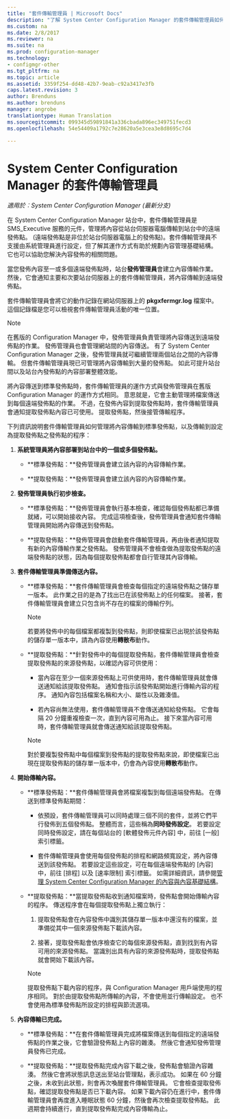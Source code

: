 ```yaml
---
title: "套件傳輸管理員 | Microsoft Docs"
description: "了解 System Center Configuration Manager 的套件傳輸管理員如何將內容從站台伺服器傳輸至遠端發佈點。"
ms.custom: na
ms.date: 2/8/2017
ms.reviewer: na
ms.suite: na
ms.prod: configuration-manager
ms.technology:
- configmgr-other
ms.tgt_pltfrm: na
ms.topic: article
ms.assetid: 3359f254-dd48-42b7-9eab-c92a3417e3fb
caps.latest.revision: 3
author: Brenduns
ms.author: brenduns
manager: angrobe
translationtype: Human Translation
ms.sourcegitcommit: 099345d59891841a336cbada896ec349751fecd3
ms.openlocfilehash: 54e54409a1792c7e28620a5e3cea3e8d8695c7d4

---
```

# <a name="package-transfer-manager-in-system-center-configuration-manager"></a>System Center Configuration Manager 的套件傳輸管理員

*適用於︰System Center Configuration Manager (最新分支)*

在 System Center Configuration Manager 站台中，套件傳輸管理員是 SMS_Executive 服務的元件，管理將內容從站台伺服器電腦傳輸到站台中的遠端發佈點。 (遠端發佈點是非位於站台伺服器電腦上的發佈點)。套件傳輸管理員不支援由系統管理員進行設定，但了解其運作方式有助於規劃內容管理基礎結構。 它也可以協助您解決內容發佈的相關問題。


當您發佈內容至一或多個遠端發佈點時，站台**發佈管理員**會建立內容傳輸作業。 然後，它會通知主要和次要站台伺服器上的套件傳輸管理員，將內容傳輸到遠端發佈點。

 套件傳輸管理員會將它的動作記錄在網站伺服器上的 **pkgxfermgr.log** 檔案中。 這個記錄檔是您可以檢視套件傳輸管理員活動的唯一位置。  

> [!NOTE]  
>  在舊版的 Configuration Manager 中，發佈管理員負責管理將內容傳送到遠端發佈點的作業。 發佈管理員也會管理網站間的內容傳送。 有了 System Center Configuration Manager 之後，發佈管理員就可繼續管理兩個站台之間的內容傳輸。 但套件傳輸管理員現已可管理將內容傳輸到大量的發佈點。 如此可提升站台間以及站台內發佈點的內容部署整體效能。  

將內容傳送到標準發佈點時，套件傳輸管理員的運作方式與發佈管理員在舊版 Configuration Manager 的運作方式相同。 意思就是，它會主動管理將檔案傳送到每個遠端發佈點的作業。 不過，在發佈內容到提取發佈點時，套件傳輸管理員會通知提取發佈點內容已可使用。 提取發佈點，然後接管傳輸程序。  

下列資訊說明套件傳輸管理員如何管理將內容傳輸到標準發佈點，以及傳輸到設定為提取發佈點之發佈點的程序：
1.  **系統管理員將內容部署到站台中的一個或多個發佈點。**  

    -   **標準發佈點：**發佈管理員會建立該內容的內容傳輸作業。  

    -   **提取發佈點：**發佈管理員會建立該內容的內容傳輸作業。  

2.  **發佈管理員執行初步檢查。**  

    -   **標準發佈點：**發佈管理員會執行基本檢查，確認每個發佈點都已準備就緒，可以開始接收內容。 完成這項檢查後，發佈管理員會通知套件傳輸管理員開始將內容傳送到發佈點。  

    -   **提取發佈點：**發佈管理員會啟動套件傳輸管理員，再由後者通知提取有新的內容傳輸作業之發佈點。 發佈管理員不會檢查做為提取發佈點的遠端發佈點的狀態，因為每個提取發佈點都會自行管理其內容傳輸。  

3.  **套件傳輸管理員準備傳送內容。**  

    -   **標準發佈點：**套件傳輸管理員會檢查每個指定的遠端發佈點之儲存單一版本。 此作業之目的是為了找出已在該發佈點上的任何檔案。 接著，套件傳輸管理員會建立只包含尚不存在的檔案的傳輸佇列。  

        > [!NOTE]  
        >  若要將發佈中的每個檔案都複製到發佈點，則即使檔案已出現於該發佈點的儲存單一版本中，請為內容使用**轉散布**動作。  

    -   **提取發佈點：**針對發佈中的每個提取發佈點，套件傳輸管理員會檢查提取發佈點的來源發佈點，以確認內容可供使用：  

        -   當內容在至少一個來源發佈點上可供使用時，套件傳輸管理員就會傳送通知給該提取發佈點。 通知會指示該發佈點開始進行傳輸內容的程序。 通知內容包括檔案名稱和大小、屬性以及雜湊值。  

        -   若內容尚無法使用，套件傳輸管理員不會傳送通知給發佈點。 它會每隔 20 分鐘重複檢查一次，直到內容可用為止。 接下來當內容可用時，套件傳輸管理員就會傳送通知給該提取發佈點。  

        > [!NOTE]  
        >  對於要複製發佈點中每個檔案到發佈點的提取發佈點來說，即使檔案已出現在提取發佈點的儲存單一版本中，仍會為內容使用**轉散布**動作。  

4.  **開始傳輸內容。**  

    -   **標準發佈點：**套件傳輸管理員會將檔案複製到每個遠端發佈點。 在傳送到標準發佈點期間：  

        -   依預設，套件傳輸管理員可以同時處理三個不同的套件，並將它們平行發佈到五個發佈點。 整體而言，這些稱為**同時發佈設定**。 若要設定同時發佈設定，請在每個站台的 [軟體發佈元件內容] 中，前往 [一般] 索引標籤。  

        -   套件傳輸管理員會使用每個發佈點的排程和網路頻寬設定，將內容傳送到該發佈點。 若要設定這些設定，可在每個遠端發佈點的 [內容] 中，前往 [排程] 以及 [速率限制] 索引標籤。 如需詳細資訊，請參閱[管理 System Center Configuration Manager 的內容與內容基礎結構](../../../core/servers/deploy/configure/manage-content-and-content-infrastructure.md)。  

    -   **提取發佈點：**當提取發佈點收到通知檔案時，發佈點會開始傳輸內容的程序。 傳送程序會在每個提取發佈點上獨立執行：  

        1.   提取發佈點會在內容發佈中識別其儲存單一版本中還沒有的檔案，並準備從其中一個來源發佈點下載該內容。  

        2.   接著，提取發佈點會依序檢查它的每個來源發佈點，直到找到有內容可用的來源發佈點。 當識別出具有內容的來源發佈點時，提取發佈點就會開始下載該內容。  

        > [!NOTE]  
        >  提取發佈點下載內容的程序，與 Configuration Manager 用戶端使用的程序相同。 對於由提取發佈點所傳輸的內容，不會使用並行傳輸設定。 也不會使用為標準發佈點所設定的排程與節流選項。  

5.  **內容傳輸已完成。**  

    -   **標準發佈點：**在套件傳輸管理員完成將檔案傳送到每個指定的遠端發佈點的作業之後，它會驗證發佈點上內容的雜湊。 然後它會通知發佈管理員發佈已完成。  

    -   **提取發佈點：**提取發佈點完成內容下載之後，發佈點會驗證內容雜湊。 然後它會將狀態訊息送出至站台管理點，表示成功。 如果在 60 分鐘之後，未收到此狀態，則會再次喚醒套件傳輸管理員。 它會檢查提取發佈點，確認提取發佈點是否已下載內容。 如果下載內容仍在進行中，套件傳輸管理員會再度進入睡眠狀態 60 分鐘，然後會再次檢查提取發佈點。 此週期會持續進行，直到提取發佈點完成內容傳輸為止。  



<!--HONumber=Feb17_HO2-->


